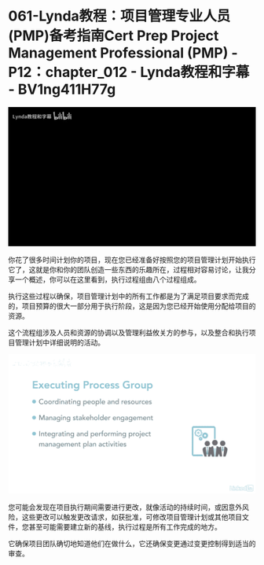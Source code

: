 # 061-Lynda教程：项目管理专业人员(PMP)备考指南Cert Prep Project Management Professional (PMP) - P12：chapter_012 - Lynda教程和字幕 - BV1ng411H77g

![](img/322e0f544d424629315d46f0c3a29c6d_0.png)

你花了很多时间计划你的项目，现在您已经准备好按照您的项目管理计划开始执行它了，这就是你和你的团队创造一些东西的乐趣所在，过程相对容易讨论，让我分享一个概述，你可以在这里看到，执行过程组由八个过程组成。

执行这些过程以确保，项目管理计划中的所有工作都是为了满足项目要求而完成的，项目预算的很大一部分用于执行阶段，这是因为您已经开始使用分配给项目的资源。

这个流程组涉及人员和资源的协调以及管理利益攸关方的参与，以及整合和执行项目管理计划中详细说明的活动。

![](img/322e0f544d424629315d46f0c3a29c6d_2.png)

您可能会发现在项目执行期间需要进行更改，就像活动的持续时间，或因意外风险，这些更改可以触发更改请求，如获批准，可修改项目管理计划或其他项目文件，您甚至可能需要建立新的基线，执行过程是所有工作完成的地方。

它确保项目团队确切地知道他们在做什么，它还确保变更通过变更控制得到适当的审查。